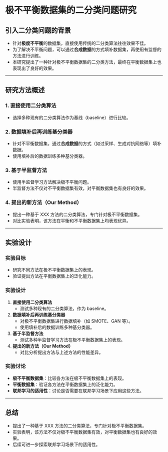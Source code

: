 # 极不平衡数据集的二分类问题研究

## 引入二分类问题的背景
- 针对**极度不平衡**的数据集，直接使用传统的二分类算法往往效果不佳。
- 为了解决不平衡问题，可以通过**合成数据**的方式填补数据集，再使用有监督的方法进行训练。
- 本研究提出了一种针对极不平衡数据集的二分类方法，最终在平衡数据集上也表现出了良好的效果。

---

## 研究方法概述
### 1. 直接使用二分类算法
- 选择多种现有的二分类算法作为基线（baseline）进行比较。

### 2. 数据填补后再训练基分类器
- 针对不平衡数据集，通过**合成数据**的方式（如过采样、生成对抗网络等）填补数据。
- 使用填补后的数据训练多种基分类器。

### 3. 基于半监督方法
- 使用半监督学习方法解决极不平衡问题。
- 半监督方法不仅对不平衡数据集有效，对平衡数据集也有良好的效果。

### 4. 提出的新方法（Our Method）
- 提出一种基于 XXX 方法的二分类算法，专门针对极不平衡数据集。
- 对比实验表明，该方法在平衡和不平衡数据集上均表现优异。

---

## 实验设计
### 实验目标
- 研究不同方法在极不平衡数据集上的表现。
- 验证提出方法在平衡数据集上的泛化能力。

### 实验设计
1. **直接使用二分类算法**
   - 测试多种现有的二分类算法，作为 baseline。
2. **数据填补后再训练基分类器**
   - 对极不平衡数据集进行数据填补（如 SMOTE、GAN 等）。
   - 使用填补后的数据训练多种基分类器。
3. **基于半监督方法**
   - 测试多种半监督学习方法在极不平衡数据集上的表现。
4. **提出的新方法（Our Method）**
   - 对比分析提出方法与上述方法的性能差异。

### 实验讨论
- **极不平衡数据集**：比较各方法在极不平衡数据集上的表现。
- **平衡数据集**：验证各方法在平衡数据集上的泛化能力。
- **联邦学习的适用性**：讨论是否需要在联邦学习场景下应用这些方法。

---

## 总结
- 提出了一种基于 XXX 方法的二分类算法，专门针对极不平衡数据集。
- 实验表明，该方法不仅对极不平衡数据集有效，对平衡数据集也有良好的效果。
- 后续可进一步探索联邦学习场景下的适用性。